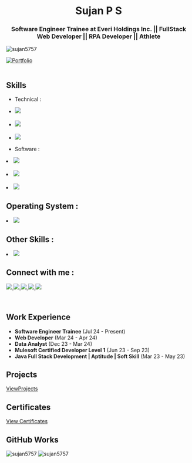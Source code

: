 <h1 align="center">Sujan P S</h1>
<h3 align="center">Software Engineer Trainee at Everi Holdings Inc. || FullStack Web Developer || RPA Developer || Athlete </h3>

<p align="left"> <img src="https://komarev.com/ghpvc/?username=sujan5757&label=Profile%20views&color=0e75b6&style=flat" alt="sujan5757" /> </p>

[![Portfolio](https://img.shields.io/badge/PersonalWebsite-blue)](https://sujanpsportfolio.netlify.app/) <br> <br> 


## Skills

- Technical :
  <p>
  <a>
    <li>
      <img src="https://go-skill-icons.vercel.app/api/icons?i=html,css,js,angular,dotnet" />
    </li>
  </a>
  <br>
   <a>
     <li>
      <img src="https://go-skill-icons.vercel.app/api/icons?i=cs,c,java,electron,sqlserver" />
    </li>
  </a>
    <br>
  <a>
    <li>
      <img src="https://go-skill-icons.vercel.app/api/icons?i=mysql,python,typescript,sqlite,bootstrap" />
    </li>
  </a>
</p>

- Software :
<p>
    <a>
      <li>
          <img src="https://go-skill-icons.vercel.app/api/icons?i=github,git,postman,azuredevops,swagger"/>
        </li>
    </a>
  <br>
    <a>
      <li>
          <img src="https://go-skill-icons.vercel.app/api/icons?i=vscode,visualstudio,canva,eclipse,jupyter"/>
        </li>
   </a>
  <br>
      <a>
        <li>
          <img src="https://go-skill-icons.vercel.app/api/icons?i=ubuntu,netlify,figma,codepen"/>
          </li>
     </a>
</p>


## Operating System :

<p>
    <a>
      <li>
          <img src="https://go-skill-icons.vercel.app/api/icons?i=windows,linux" />
        </li>
  </a>
</p>

## Other Skills :
<p>
    <a>
      <li>
          <img src="https://go-skill-icons.vercel.app/api/icons?i=excel,powerpoint,word" />
        </li>
  </a>
</p>

## Connect with me :

<p>
    <a href="https://www.linkedin.com/in/sujan-p-s-4a0415225/">
          <img src="https://go-skill-icons.vercel.app/api/icons?i=linkedin" />
  </a>
     <a href="mailto:sujanmayra6362@gmail.com">
          <img src="https://go-skill-icons.vercel.app/api/icons?i=gmail" />
  </a>
     <a href="https://twitter.com/Sujan_____">
          <img src="https://go-skill-icons.vercel.app/api/icons?i=x" />
  </a>
     <a href="">
          <img src="https://go-skill-icons.vercel.app/api/icons?i=instagram" />
  </a>
       <a href="">
          <img src="https://go-skill-icons.vercel.app/api/icons?i=discord" />
  </a>
</p>
<br>

## Work Experience

<ul>
  <li> <b>Software Engineer Trainee</b> (Jul 24 - Present)</li>
  <li> <b>Web Developer</b> (Mar 24 - Apr 24)</li>
  <li> <b>Data Analyst</b> (Dec 23 - Mar 24)</li>
  <li> <b>Mulesoft Certified Developer Level 1</b> (Jun 23 - Sep 23)</li>
  <li> <b>Java Full Stack Development | Aptitude | Soft Skill</b> (Mar 23 - May 23)</li>
</ul>



## Projects

[ViewProjects](https://projectstorage.netlify.app/?)

## Certificates

[View Certificates](https://www.linkedin.com/in/sujan-p-s-4a0415225/details/certifications/)

## GitHub Works

<p><img align="left" src="https://github-readme-stats.vercel.app/api/top-langs?username=sujan5757&show_icons=true&locale=en&layout=compact" alt="sujan5757" /></p>

<p><img align="center" src="https://github-readme-streak-stats.herokuapp.com/?user=sujan5757&" alt="sujan5757" /></p>
